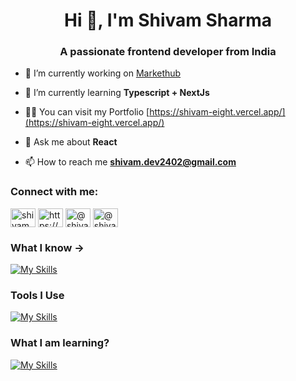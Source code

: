 <h1 align="center">Hi 👋, I'm Shivam Sharma</h1>
<h3 align="center">A passionate frontend developer from India</h3>

- 🔭 I’m currently working on [Markethub](https://github.com/shivamdev24/MarketHub)

- 🌱 I’m currently learning **Typescript + NextJs**

- 👨‍💻 You can visit my Portfolio [https://shivam-eight.vercel.app/](https://shivam-eight.vercel.app/)

- 💬 Ask me about **React**

- 📫 How to reach me **shivam.dev2402@gmail.com**

<h3 align="left">Connect with me:</h3>
<p align="left">
<a href="https://twitter.com/shivamdev24" target="blank"><img align="center" src="https://raw.githubusercontent.com/rahuldkjain/github-profile-readme-generator/master/src/images/icons/Social/twitter.svg" alt="shivamdev24" height="30" width="40" /></a>
<a href="https://linkedin.com/in/https://www.linkedin.com/in/shivam-sharma-6a414a295/" target="blank"><img align="center" src="https://raw.githubusercontent.com/rahuldkjain/github-profile-readme-generator/master/src/images/icons/Social/linked-in-alt.svg" alt="https://www.linkedin.com/in/shivam-sharma-6a414a295/" height="30" width="40" /></a>
<a href="https://hashnode.com/@shivamdev24" target="blank"><img align="center" src="https://raw.githubusercontent.com/rahuldkjain/github-profile-readme-generator/master/src/images/icons/Social/hashnode.svg" alt="@shivamdev24" height="30" width="40" /></a>
<a href="https://medium.com/@shivam.dev2402" target="blank"><img align="center" src="https://raw.githubusercontent.com/rahuldkjain/github-profile-readme-generator/master/src/images/icons/Social/medium.svg" alt="@shivam.dev2402" height="30" width="40" /></a>
</p>


<h3 align="left">What I know -> </h3>

[![My Skills](https://skillicons.dev/icons?i=html,css,sass,js,ts,bootstrap,tailwind,materialui,react,redux,vite)](https://skillicons.dev)


<h3 align="left">Tools I Use</h3>

[![My Skills](https://skillicons.dev/icons?i=firebase,git,github,vscode,linux,vercel)](https://skillicons.dev)


<h3 align="left">What I am learning?</h3>

[![My Skills](https://skillicons.dev/icons?i=nextjs,nodejs,express,mongodb,mysql,postgres,postman)](https://skillicons.dev)
